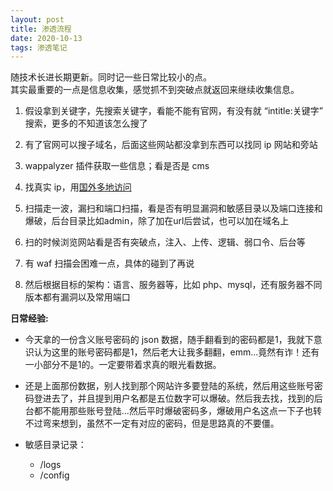 ```yaml
---
layout: post
title: 渗透流程
date: 2020-10-13
tags: 渗透笔记
---
```


随技术长进长期更新。同时记一些日常比较小的点。<br>  其实最重要的一点是信息收集，感觉抓不到突破点就返回来继续收集信息。

1. 假设拿到关键字，先搜索关键字，看能不能有官网，有没有就 “intitle:关键字” 搜索，更多的不知道该怎么搜了

1. 有了官网可以搜子域名，后面这些网站都没拿到东西可以找同 ip 网站和旁站

1. wappalyzer 插件获取一些信息；看是否是 cms

1. 找真实 ip，用[国外多地访问](https://asm.ca.com/en/ping.php)

1. 扫描走一波，漏扫和端口扫描，看是否有明显漏洞和敏感目录以及端口连接和爆破，后台目录比如admin，除了加在url后尝试，也可以加在域名上

1. 扫的时候浏览网站看是否有突破点，注入、上传、逻辑、弱口令、后台等

1. 有 waf 扫描会困难一点，具体的碰到了再说

1. 然后根据目标的架构：语言、服务器等，比如 php、mysql，还有服务器不同版本都有漏洞以及常用端口


**日常经验:**

* 今天拿的一份含义账号密码的 json 数据，随手翻看到的密码都是1，我就下意识认为这里的账号密码都是1，然后老大让我多翻翻，emm...竟然有诈！还有一小部分不是1的。一定要带着求真的眼光看数据。

* 还是上面那份数据，别人找到那个网站许多要登陆的系统，然后用这些账号密码登进去了，并且提到用户名都是五位数字可以爆破。然后我去找，找到的后台都不能用那些账号登陆...然后平时爆破密码多，爆破用户名这点一下子也转不过弯来想到，虽然不一定有对应的密码，但是思路真的不要僵。

* 敏感目录记录：
	* /logs
	* /config 

